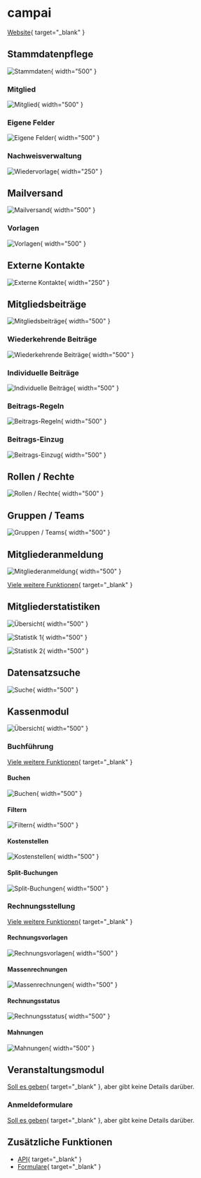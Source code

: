 # campai

[Website](https://www.campai.com){ target="_blank" }

## Stammdatenpflege

![Stammdaten](assets/campai/stammdatenpflege_uebersicht.webp){ width="500" }

### Mitglied

![Mitglied](assets/campai/stammdatenpflege_mitglied.webp){ width="500" }

### Eigene Felder

![Eigene Felder](assets/campai/stammdatenpflege_eigene_felder.webp){ width="500" }

### Nachweisverwaltung

![Wiedervorlage](assets/campai/stammdatenpflege_wiedervorlage.png){ width="250" }

## Mailversand

![Mailversand](assets/campai/mailversand_uebersicht.webp){ width="500" }

### Vorlagen

![Vorlagen](assets/campai/mailversand_vorlagen.webp){ width="500" }

## Externe Kontakte

![Externe Kontakte](assets/campai/externe_kontakte_uebersicht.png){ width="250" }

## Mitgliedsbeiträge

![Mitgliedsbeiträge](assets/campai/mitgliedsbeitraege_uebersicht.webp){ width="500" }

### Wiederkehrende Beiträge

![Wiederkehrende Beiträge](assets/campai/mitgliedsbeitraege_wiederkehrend.webp){ width="500" }

### Individuelle Beiträge

![Individuelle Beiträge](assets/campai/mitgliedsbeitraege_individuell.png){ width="500" }

### Beitrags-Regeln

![Beitrags-Regeln](assets/campai/mitgliedsbeitraege_regeln.png){ width="500" }

### Beitrags-Einzug

![Beitrags-Einzug](assets/campai/mitgliedsbeitraege_einzug.png){ width="500" }

## Rollen / Rechte

![Rollen / Rechte](assets/campai/rollen_rechte.webp){ width="500" }

## Gruppen / Teams

![Gruppen / Teams](assets/campai/gruppen.webp){ width="500" }

## Mitgliederanmeldung

![Mitgliederanmeldung](assets/campai/mitgliedsantrag.webp){ width="500" }

[Viele weitere Funktionen](https://www.campai.com/funktionen/formulare){ target="_blank" }

## Mitgliederstatistiken

![Übersicht](assets/campai/stammdatenpflege_uebersicht.webp){ width="500" }

![Statistik 1](assets/campai/statistik1.webp){ width="500" }

![Statistik 2](assets/campai/statistik2.png){ width="500" }

## Datensatzsuche

![Suche](assets/campai/filter_suche.png){ width="500" }

## Kassenmodul

![Übersicht](assets/campai/kassenmodul_uebersicht.webp){ width="500" }

### Buchführung

[Viele weitere Funktionen](https://www.campai.com/funktionen/vereinsbuchhaltung){ target="_blank" }

#### Buchen

![Buchen](assets/campai/kassenmodul_buchen.webp){ width="500" }

#### Filtern

![Filtern](assets/campai/kassenmodul_filter.webp){ width="500" }

#### Kostenstellen

![Kostenstellen](assets/campai/kassenmodul_kostenstellen.webp){ width="500" }

#### Split-Buchungen

![Split-Buchungen](assets/campai/kassenmodul_split_buchungen.webp){ width="500" }

### Rechnungsstellung

[Viele weitere Funktionen](https://www.campai.com/funktionen/abrechnung-kasse){ target="_blank" }

#### Rechnungsvorlagen

![Rechnungsvorlagen](assets/campai/kassenmodul_rechnungsvorlagen.webp){ width="500" }

#### Massenrechnungen

![Massenrechnungen](assets/campai/kassenmodul_massenrechnungen.png){ width="500" }

#### Rechnungsstatus

![Rechnungsstatus](assets/campai/kassenmodul_rechnungsstatus.webp){ width="500" }

#### Mahnungen

![Mahnungen](assets/campai/kassenmodul_mahnungen.png){ width="500" }

## Veranstaltungsmodul

[Soll es geben](https://www.campai.com/funktionen/kursverwaltung){ target="_blank" }, aber gibt keine Details darüber.

### Anmeldeformulare

[Soll es geben](https://www.campai.com/funktionen/kursverwaltung){ target="_blank" }, aber gibt keine Details darüber.

## Zusätzliche Funktionen

- [API](https://www.campai.com/entwickler){ target="_blank" }
- [Formulare](https://www.campai.com/funktionen/formulare){ target="_blank" }
